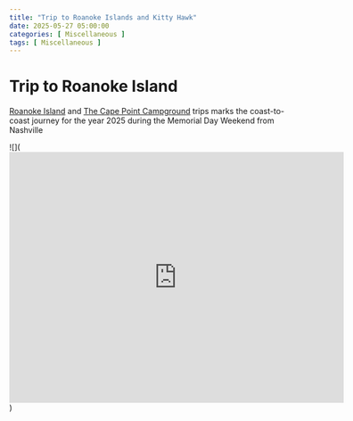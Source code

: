```yaml
---
title: "Trip to Roanoke Islands and Kitty Hawk"
date: 2025-05-27 05:00:00
categories: [ Miscellaneous ]
tags: [ Miscellaneous ]
---
```



# Trip to Roanoke Island

[Roanoke Island](https://en.wikipedia.org/wiki/Roanoke_Island) and [The Cape Point Campground](https://www.recreation.gov/camping/campgrounds/251945)
trips marks the coast-to-coast journey for the year 2025 during the Memorial Day Weekend from Nashville

![](<iframe src="https://www.google.com/maps/embed?pb=!1m34!1m12!1m3!1d6643318.47054137!2d-86.49215585552065!3d35.60780620931426!2m3!1f0!2f0!3f0!3m2!1i1024!2i768!4f13.1!4m19!3e0!4m5!1s0x886489fd82cb5e11%3A0xf69d2b2886610f78!2s111%20Old%20Hickory%20Blvd%2C%20Nashville%2C%20TN%2037221-7221%2C%20USA!3m2!1d36.068772599999996!2d-86.92351029999999!4m5!1s0x885981aa516807b9%3A0xa2d49a18a2bca358!2sSri%20Somesvara%20Temple%2C%20Mount%20Soma%20Boulevard%2C%20Clyde%2C%20NC!3m2!1d35.657425499999995!2d-82.8662781!4m5!1s0x89a4300b33dc4d19%3A0x9e7bca1c71784883!2sCape%20Point%20Campground%2C%20Cape%20Hatteras%20National%20Seashore%2C%20Cape%20Point%20Campground%2C%20Old%20Lighthouse%20Road%2C%20Buxton%2C%20NC!3m2!1d35.2357081!2d-75.5389064!5e0!3m2!1sen!2sus!4v1748390937895!5m2!1sen!2sus" width="600" height="450" style="border:0;" allowfullscreen="" loading="lazy" referrerpolicy="no-referrer-when-downgrade"></iframe>)
